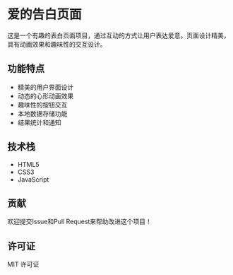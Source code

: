 # 爱的告白页面

这是一个有趣的表白页面项目，通过互动的方式让用户表达爱意。页面设计精美，具有动画效果和趣味性的交互设计。

## 功能特点

- 精美的用户界面设计
- 动态的心形动画效果
- 趣味性的按钮交互
- 本地数据存储功能
- 结果统计和通知


## 技术栈

- HTML5
- CSS3
- JavaScript


## 贡献

欢迎提交Issue和Pull Request来帮助改进这个项目！

## 许可证

MIT 许可证

